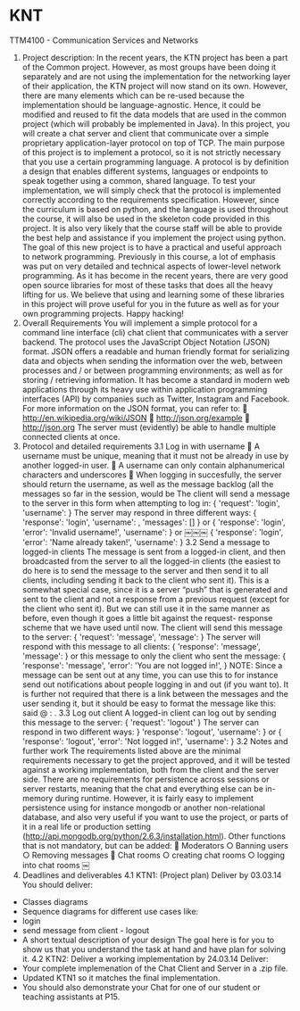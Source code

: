 KNT
===

TTM4100 - Communication Services and Networks

1. Project description:
In the recent years, the KTN project has been a part of the Common project. However, as most groups have been doing it separately and are not using the implementation for the networking layer of their application, the KTN project will now stand on its own. However, there are many elements which can be re-used because the implementation should be language-agnostic. Hence, it could be modified and reused to fit the data models that are used in the common project (which will probably be implemented in Java).
In this project, you will create a chat server and client that communicate over a simple proprietary application-layer protocol on top of TCP.
The main purpose of this project is to implement a protocol, so it is not strictly necessary that you use a certain programming language. A protocol is by definition a design that enables different systems, languages or endpoints to speak together using a common, shared language. To test your implementation, we will simply check that the protocol is implemented correctly according to the requirements specification.
However, since the curriculum is based on python, and the language is used throughout the course, it will also be used in the skeleton code provided in this project. It is also very likely that the course staff will be able to provide the best help and assistance if you implement the project using python.
The goal of this new project is to have a practical and useful approach to network programming. Previously in this course, a lot of emphasis was put on very detailed and technical aspects of lower-level network programming. As it has become in the recent years, there are very good open source libraries for most of these tasks that does all the heavy lifting for us.
We believe that using and learning some of these libraries in this project will prove useful for you in the future as well as for your own programming projects.
Happy hacking!
2. Overall Requirements
You will implement a simple protocol for a command line interface (cli) chat client that communicates with a server backend. The protocol uses the JavaScript Object Notation (JSON) format. JSON offers a readable and human friendly format for serializing data and objects when sending the information over the web, between processes and / or between programming environments; as well as for storing / retrieving information. It has become a standard in modern web applications through its heavy use within application programming interfaces (API) by
companies such as Twitter, Instagram and Facebook. For more information on the JSON format, you can refer to:
 http://en.wikipedia.org/wiki/JSON
 http://json.org/example
 http://json.org
The server must (evidently) be able to handle multiple connected clients at once.
3. Protocol and detailed requirements
3.1 Log in with username
 A username must be unique, meaning that it must not be already in use by another logged-in user.
 A username can only contain alphanumerical characters and underscores
 When logging in succesfully, the server should return the username, as well as the message
backlog (all the messages so far in the session, would be
The client will send a message to the server in this form when attempting to log in:
   {
   'request': 'login',
   'username': <username>
   }
The server may respond in three different ways:
   {
   'response': 'login',
   'username': <username>,
   'messages': [<messages>]
   }
or
   {
   'response': 'login',
   'error': 'Invalid username!',
   'username': <username>
   }
or
￼￼￼
{
'response': 'login',
'error': 'Name already taken!',
'username': <username>
}
3.2 Send a message to logged-in clients
The message is sent from a logged-in client, and then broadcasted from the server to all the logged-in clients (the easiest to do here is to send the message to the server and then send it to all clients, including sending it back to the client who sent it).
This is a somewhat special case, since it is a server “push” that is generated and sent to the client and not a response from a previous request (except for the client who sent it). But we can still use it in the same manner as before, even though it goes a little bit against the request- response scheme that we have used until now.
The client will send this message to the server:
{
'request': 'message',
'message': <themessage>
}
The server will respond with this message to all clients:
{
'response': 'message',
'message': <themessage>
}
or this message to only the client who sent the message:
{
'response': 'message',
'error': 'You are not logged in!',
}
NOTE:
Since a message can be sent out at any time, you can use this to for instance send out notifications about people logging in and out (if you want to). It is further not required that there is a link between the messages and the user sending it, but it should be easy to format the message like this: <username> said @ <timestamp>: <the message>.
3.3 Log out client
A logged-in client can log out by sending this message to the server:
   {
   'request': 'logout'
   }
The server can respond in two different ways:
   }
   'response': 'logout',
   'username': <username>
   }
or
   {
   'response': 'logout',
   'error': 'Not logged in!',
   'username': <username>
   }
3.2 Notes and further work
The requirements listed above are the minimal requirements necessary to get the project approved, and it will be tested against a working implementation, both from the client and the server side.
There are no requirements for persistence across sessions or server restarts, meaning that the chat and everything else can be in-memory during runtime. However, it is fairly easy to implement persistence using for instance mongodb or another non-relational database, and also very useful if you want to use the project, or parts of it in a real life or production setting (http://api.mongodb.org/python/2.6.3/installation.html).
Other functions that is not mandatory, but can be added:  Moderators
○ Banning users
○ Removing messages
 Chat rooms
○ creating chat rooms
○ logging into chat rooms
￼
4. Deadlines and deliverables
4.1 KTN1: (Project plan) Deliver by 03.03.14
You should deliver:
- Classes diagrams
- Sequence diagrams for different use cases like:
- login
- send message from client - logout
- A short textual description of your design
The goal here is for you to show us that you understand the task at hand and have plan for solving it.
4.2 KTN2: Deliver a working implementation by 24.03.14
Deliver:
- Your complete implemenation of the Chat Client and Server in a .zip file.
- Updated KTN1 so it matches the final implementation.
- You should also demonstrate your Chat for one of our student or teaching assistants at P15.
